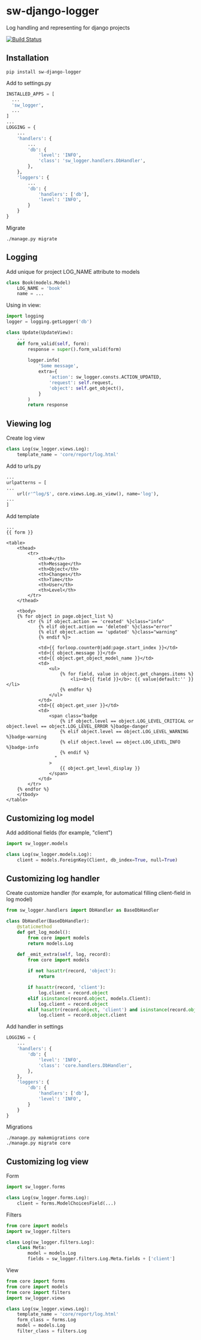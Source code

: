 # sw-django-logger
Log handling and representing for django projects

[![Build Status](https://travis-ci.org/telminov/sw-django-logger.svg?branch=master)](https://travis-ci.org/telminov/sw-django-logger)

## Installation
```
pip install sw-django-logger
```

Add to settings.py
```python
INSTALLED_APPS = [
  ...
  'sw_logger',
  ...
]
...
LOGGING = {
    ...
    'handlers': {
        ...
        'db': {
            'level': 'INFO',
            'class': 'sw_logger.handlers.DbHandler',
        },
    },
    'loggers': {
        ...
        'db': {
            'handlers': ['db'],
            'level': 'INFO',
        }
    }
}
```
Migrate
```
./manage.py migrate
```

## Logging
Add unique for project LOG_NAME attribute to models
```python
class Book(models.Model)
    LOG_NAME = 'book'
    name = ...
```

Using in view:
```python
import logging
logger = logging.getLogger('db')

class Update(UpdateView):
    ...
    def form_valid(self, form):
        response = super().form_valid(form)
       
        logger.info(
            'Some message',
            extra={
                'action': sw_logger.consts.ACTION_UPDATED,
                'request': self.request,
                'object': self.get_object(),
            }
        )
        return response
```

## Viewing log
Create log view
```python
class Log(sw_logger.views.Log):
    template_name = 'core/report/log.html'

```

Add to urls.py
```python
...
urlpatterns = [
...
    url(r'^log/$', core.views.Log.as_view(), name='log'),
...
]
```

Add template
```
...
{{ form }}

<table>
    <thead>
        <tr>
            <th>#</th>
            <th>Message</th>
            <th>Object</th>
            <th>Changes</th>
            <th>Time</th>
            <th>User</th>
            <th>Level</th>
        </tr>
    </thead>

    <tbody>
    {% for object in page.object_list %}
        <tr {% if object.action == 'created' %}class="info"
            {% elif object.action == 'deleted' %}class="error"
            {% elif object.action == 'updated' %}class="warning"
            {% endif %}>

            <td>{{ forloop.counter0|add:page.start_index }}</td>
            <td>{{ object.message }}</td>
            <td>{{ object.get_object_model_name }}</td>
            <td>
                <ul>
                    {% for field, value in object.get_changes.items %}
                        <li><b>{{ field }}</b>: {{ value|default:'' }}</li>
                    {% endfor %}
                </ul>
            </td>
            <td>{{ object.get_user }}</td>
            <td>
                <span class="badge
                    {% if object.level == object.LOG_LEVEL_CRITICAL or object.level == object.LOG_LEVEL_ERROR %}badge-danger
                    {% elif object.level == object.LOG_LEVEL_WARNING %}badge-warning
                    {% elif object.level == object.LOG_LEVEL_INFO %}badge-info
                    {% endif %}
                  "
                >
                    {{ object.get_level_display }}
                </span>
            </td>
        </tr>
    {% endfor %}
    </tbody>
</table>
```

## Customizing log model
Add additional fields (for example, "client")
```python
import sw_logger.models

class Log(sw_logger.models.Log):
    client = models.ForeignKey(Client, db_index=True, null=True)
```

## Customizing log handler
Create customize handler (for example, for automatical filling client-field in log model)
```python
from sw_logger.handlers import DbHandler as BaseDbHandler

class DbHandler(BaseDbHandler):
    @staticmethod
    def get_log_model():
        from core import models
        return models.Log

    def _emit_extra(self, log, record):
        from core import models
        
        if not hasattr(record, 'object'):
            return

        if hasattr(record, 'client'):
            log.client = record.object
        elif isinstance(record.object, models.Client):
            log.client = record.object
        elif hasattr(record.object, 'client') and isinstance(record.object.client, models.Client):
            log.client = record.object.client
```
Add handler in settings
```python
LOGGING = {
    ...
    'handlers': {
        'db': {
            'level': 'INFO',
            'class': 'core.handlers.DbHandler',
        },
    },
    'loggers': {
        'db': {
            'handlers': ['db'],
            'level': 'INFO',
        }
    }
}
```
Migrations
```
./manage.py makemigrations core
./manage.py migrate core
```

## Customizing log view
Form
```python
import sw_logger.forms

class Log(sw_logger.forms.Log):
    client = forms.ModelChoicesField(...)
```

Filters
```python
from core import models
import sw_logger.filters

class Log(sw_logger.filters.Log):
    class Meta:
        model = models.Log
        fields = sw_logger.filters.Log.Meta.fields + ['client']
```

View
```python
from core import forms
from core import models
from core import filters
import sw_logger.views

class Log(sw_logger.views.Log):
    template_name = 'core/report/log.html'
    form_class = forms.Log
    model = models.Log
    filter_class = filters.Log
```
